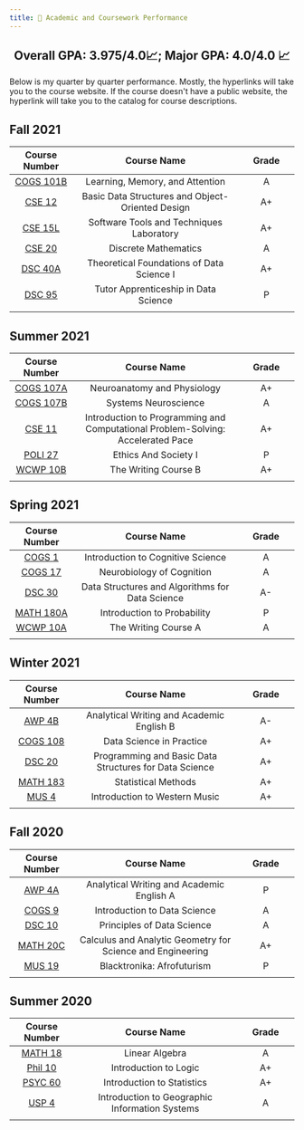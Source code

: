 ```yaml
---
title: 💯 Academic and Coursework Performance
---
```


<h2 align="center"> 
 Overall GPA: 3.975/4.0📈; Major GPA: 4.0/4.0 📈
</h2>

Below is my quarter by quarter performance. Mostly, the hyperlinks will take you to the course website. If the course doesn't have a public website, the hyperlink will take you to the catalog for course descriptions.

## Fall 2021

| Course Number      | Course Name | Grade     |
| :----:        |    :----:   |          :----: |
| [COGS 101B](https://catalog.ucsd.edu/courses/COGS.html) |Learning, Memory, and Attention|A|
| [CSE 12](https://catalog.ucsd.edu/courses/CSE.html) |Basic Data Structures and Object-Oriented Design|A+|
| [CSE 15L](https://catalog.ucsd.edu/courses/CSE.html) |Software Tools and Techniques Laboratory|A+|
| [CSE 20](https://discrete-math-for-cs.github.io/website/courseInfo.html) |Discrete Mathematics|A|
| [DSC 40A](https://dsc-courses.github.io/dsc40a-2021-fa/)|Theoretical Foundations of Data Science I|A+|
| [DSC 95](https://sites.google.com/ucsd.edu/dsc-95-fall-2021)|Tutor Apprenticeship in Data Science|P|
|<img width=200/>|<img width=800/>|<img width=200/>|

## Summer 2021

| Course Number      | Course Name | Grade     |
| :----:        |    :----:   |          :----: |
| [COGS 107A](https://catalog.ucsd.edu/courses/COGS.html) |Neuroanatomy and Physiology|A+|
| [COGS 107B](https://catalog.ucsd.edu/courses/COGS.html) |Systems Neuroscience|A|
| [CSE 11](https://catalog.ucsd.edu/courses/CSE.html) |Introduction to Programming and Computational Problem-Solving: Accelerated Pace|A+|
| [POLI 27](https://catalog.ucsd.edu/courses/POLI.html)|Ethics And Society I|P|
| [WCWP 10B](https://warren.ucsd.edu/warren-writing/wcwp-10b.html)|The Writing Course B|A+|
|<img width=200/>|<img width=800/>|<img width=200/>|

## Spring 2021

| Course Number      | Course Name | Grade     |
| :----:        |    :----:   |          :----: |
| [COGS 1](https://catalog.ucsd.edu/courses/COGS.html) |Introduction to Cognitive Science|A|
| [COGS 17](https://catalog.ucsd.edu/courses/COGS.html) |Neurobiology of Cognition|A|
| [DSC 30](https://catalog.ucsd.edu/courses/DSC.html)|Data Structures and Algorithms for Data Science|A-|
| [MATH 180A](https://catalog.ucsd.edu/courses/MATH.html)|Introduction to Probability|P|
| [WCWP 10A](https://warren.ucsd.edu/warren-writing/wcwp-10a.html)|The Writing Course A|A|
|<img width=200/>|<img width=800/>|<img width=200/>|

## Winter 2021

| Course Number      | Course Name | Grade     |
| :----:        |    :----:   |          :----: |
| [AWP 4B](https://awp.ucsd.edu/courses/index.html) |Analytical Writing and Academic English B|A-|
| [COGS 108](https://github.com/COGS108) |Data Science in Practice|A+|
| [DSC 20](https://catalog.ucsd.edu/courses/DSC.html)|Programming and Basic Data Structures for Data Science|A+|
| [MATH 183](https://catalog.ucsd.edu/courses/MATH.html)|Statistical Methods|A+|
| [MUS 4](https://catalog.ucsd.edu/courses/MUS.html)|Introduction to Western Music|A+|
|<img width=200/>|<img width=800/>|<img width=200/>|

## Fall 2020

| Course Number      | Course Name | Grade     |
| :----:        |    :----:   |          :----: |
| [AWP 4A](https://awp.ucsd.edu/courses/index.html) |Analytical Writing and Academic English A|P|
| [COGS 9](https://catalog.ucsd.edu/courses/COGS.html) |Introduction to Data Science|A|
| [DSC 10](https://dsc10.com/)|Principles of Data Science|A|
| [MATH 20C](https://catalog.ucsd.edu/courses/MATH.html)|Calculus and Analytic Geometry for Science and Engineering|A+|
| [MUS 19](https://catalog.ucsd.edu/courses/MUS.html)|Blacktronika: Afrofuturism|P|
|<img width=200/>|<img width=800/>|<img width=200/>|

## Summer 2020

| Course Number      | Course Name | Grade     |
| :----:        |    :----:   |          :----: |
| [MATH 18](https://sites.google.com/ucsd.edu/18s120/) |Linear Algebra|A|
| [Phil 10](https://catalog.ucsd.edu/courses/PHIL.html) |Introduction to Logic|A+|
| [PSYC 60](https://catalog.ucsd.edu/courses/PSYC.html) |Introduction to Statistics|A+|
| [USP 4](https://catalog.ucsd.edu/courses/USP.html?_ga=2.184039972.325452775.1639697820-1521863146.1618594289) |Introduction to Geographic Information Systems|A|
|<img width=200/>|<img width=800/>|<img width=200/>|
